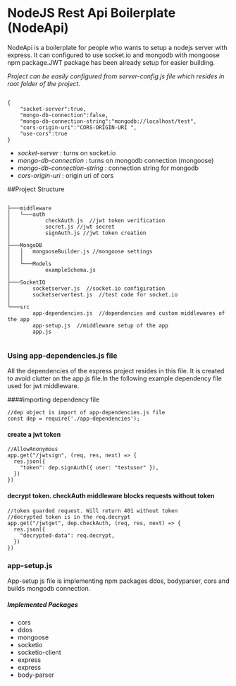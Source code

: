 # NodeJS Rest Api Boilerplate (NodeApi)

NodeApi is a boilerplate for people who wants to setup a nodejs server with express. It can configured to use socket.io and mongodb with mongoose npm package.JWT package has been already setup for easier building. 

_Project can be easily configured from server-config.js file which resides in root folder of the project._
```

{
    "socket-server":true,   
    "mongo-db-connection":false,
    "mongo-db-connection-string":"mongodb://localhost/test",
    "cors-origin-uri":"CORS-ORİGİN-URI ",
    "use-cors":true
}
```
* *socket-server* : turns on socket.io
* *mongo-db-connection* : turns on mongodb connection (mongoose)
* *mongo-db-connection-string* : connection string for mongodb
* *cors-origin-uri* : origin uri of cors

##Project Structure

```

├───middleware
│   └───auth
│           checkAuth.js  //jwt token verification
│           secret.js //jwt secret
│           signAuth.js //jwt token creation
│
├───MongoDB
│   │   mongooseBuilder.js //mongoose settings
│   │
│   └───Models
│           exampleSchema.js
│
├───SocketIO
│       socketserver.js  //socket.io configıration
│       socketservertest.js  //test code for socket.io
│
└───src
        app-dependencies.js  //dependencies and custom middlewares of the app
        app-setup.js  //middleware setup of the app
        app.js 


```

### Using app-dependencies.js file

All the dependencies of the express project resides in this file. It is created to avoid clutter on the app.js file.In the following example dependency file used for jwt middleware.

####importing dependency file
```
//dep object is import of app-dependencies.js file
const dep = require('./app-dependencies');
```
#### create a jwt token
```
//AllowAnonymous
app.get("/jwtsign", (req, res, next) => {
  res.json({
    "token": dep.signAuth({ user: "testuser" }),
  })
})
```
#### decrypt token. checkAuth middleware blocks requests without token
```
//token guarded request. Will return 401 without token
//decrypted token is in the req.decrypt
app.get("/jwtget", dep.checkAuth, (req, res, next) => {
  res.json({
    "decrypted-data": req.decrypt,
  })
})
```
### app-setup.js

App-setup js file is implementing npm packages ddos, bodyparser, cors and builds mongodb connection.



##### Implemented Packages
* cors
* ddos
* mongoose
* socketio
* socketio-client
* express
* express
* body-parser
